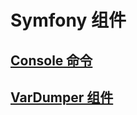 # Symfony 组件

## [Console 命令](/docs/languages/symfony-components/console.md)
## [VarDumper 组件](/docs/languages/symfony-components/var-dumper.md)

